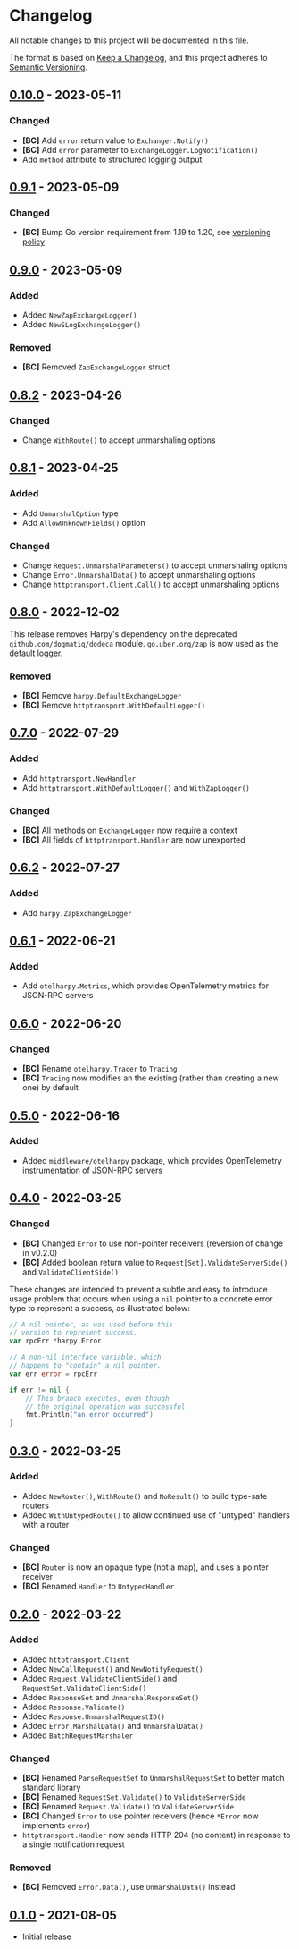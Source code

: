 # Changelog

All notable changes to this project will be documented in this file.

The format is based on [Keep a Changelog], and this project adheres to
[Semantic Versioning].

<!-- references -->

[keep a changelog]: https://keepachangelog.com/en/1.0.0/
[semantic versioning]: https://semver.org/spec/v2.0.0.html

## [0.10.0] - 2023-05-11

### Changed

- **[BC]** Add `error` return value to `Exchanger.Notify()`
- **[BC]** Add `error` parameter to `ExchangeLogger.LogNotification()`
- Add `method` attribute to structured logging output

## [0.9.1] - 2023-05-09

### Changed

- **[BC]** Bump Go version requirement from 1.19 to 1.20, see [versioning policy]

## [0.9.0] - 2023-05-09

### Added

- Added `NewZapExchangeLogger()`
- Added `NewSLogExchangeLogger()`

### Removed

- **[BC]** Removed `ZapExchangeLogger` struct

## [0.8.2] - 2023-04-26

### Changed

- Change `WithRoute()` to accept unmarshaling options

## [0.8.1] - 2023-04-25

### Added

- Add `UnmarshalOption` type
- Add `AllowUnknownFields()` option

### Changed

- Change `Request.UnmarshalParameters()` to accept unmarshaling options
- Change `Error.UnmarshalData()` to accept unmarshaling options
- Change `httptransport.Client.Call()` to accept unmarshaling options

## [0.8.0] - 2022-12-02

This release removes Harpy's dependency on the deprecated
`github.com/dogmatiq/dodeca` module. `go.uber.org/zap` is now used as the
default logger.

### Removed

- **[BC]** Remove `harpy.DefaultExchangeLogger`
- **[BC]** Remove `httptransport.WithDefaultLogger()`

## [0.7.0] - 2022-07-29

### Added

- Add `httptransport.NewHandler`
- Add `httptransport.WithDefaultLogger()` and `WithZapLogger()`

### Changed

- **[BC]** All methods on `ExchangeLogger` now require a context
- **[BC]** All fields of `httptransport.Handler` are now unexported

## [0.6.2] - 2022-07-27

### Added

- Add `harpy.ZapExchangeLogger`

## [0.6.1] - 2022-06-21

### Added

- Add `otelharpy.Metrics`, which provides OpenTelemetry metrics for JSON-RPC servers

## [0.6.0] - 2022-06-20

### Changed

- **[BC]** Rename `otelharpy.Tracer` to `Tracing`
- **[BC]** `Tracing` now modifies an the existing (rather than creating a new one) by default

## [0.5.0] - 2022-06-16

### Added

- Added `middleware/otelharpy` package, which provides OpenTelemetry instrumentation of JSON-RPC servers

## [0.4.0] - 2022-03-25

### Changed

- **[BC]** Changed `Error` to use non-pointer receivers (reversion of change in v0.2.0)
- **[BC]** Added boolean return value to `Request[Set].ValidateServerSide()` and `ValidateClientSide()`

These changes are intended to prevent a subtle and easy to introduce usage
problem that occurs when using a `nil` pointer to a concrete error type to
represent a success, as illustrated below:

```go
// A nil pointer, as was used before this
// version to represent success.
var rpcErr *harpy.Error

// A non-nil interface variable, which
// happens to "contain" a nil pointer.
var err error = rpcErr

if err != nil {
    // This branch executes, even though
    // the original operation was successful
    fmt.Println("an error occurred")
}
```

## [0.3.0] - 2022-03-25

### Added

- Added `NewRouter()`, `WithRoute()` and `NoResult()` to build type-safe routers
- Added `WithUntypedRoute()` to allow continued use of "untyped" handlers with a router

### Changed

- **[BC]** `Router` is now an opaque type (not a map), and uses a pointer receiver
- **[BC]** Renamed `Handler` to `UntypedHandler`

## [0.2.0] - 2022-03-22

### Added

- Added `httptransport.Client`
- Added `NewCallRequest()` and `NewNotifyRequest()`
- Added `Request.ValidateClientSide()` and `RequestSet.ValidateClientSide()`
- Added `ResponseSet` and `UnmarshalResponseSet()`
- Added `Response.Validate()`
- Added `Response.UnmarshalRequestID()`
- Added `Error.MarshalData()` and `UnmarshalData()`
- Added `BatchRequestMarshaler`

### Changed

- **[BC]** Renamed `ParseRequestSet` to `UnmarshalRequestSet` to better match standard library
- **[BC]** Renamed `RequestSet.Validate()` to `ValidateServerSide`
- **[BC]** Renamed `Request.Validate()` to `ValidateServerSide`
- **[BC]** Changed `Error` to use pointer receivers (hence `*Error` now implements `error`)
- `httptransport.Handler` now sends HTTP 204 (no content) in response to a single notification request

### Removed

- **[BC]** Removed `Error.Data()`, use `UnmarshalData()` instead

## [0.1.0] - 2021-08-05

- Initial release

<!-- references -->

[versioning policy]: https://github.com/dogmatiq/.github/blob/main/VERSIONING.md
[unreleased]: https://github.com/dogmatiq/harpy
[0.1.0]: https://github.com/dogmatiq/harpy/releases/tag/v0.1.0
[0.2.0]: https://github.com/dogmatiq/harpy/releases/tag/v0.2.0
[0.3.0]: https://github.com/dogmatiq/harpy/releases/tag/v0.3.0
[0.4.0]: https://github.com/dogmatiq/harpy/releases/tag/v0.4.0
[0.5.0]: https://github.com/dogmatiq/harpy/releases/tag/v0.5.0
[0.6.0]: https://github.com/dogmatiq/harpy/releases/tag/v0.6.0
[0.6.1]: https://github.com/dogmatiq/harpy/releases/tag/v0.6.1
[0.6.2]: https://github.com/dogmatiq/harpy/releases/tag/v0.6.2
[0.7.0]: https://github.com/dogmatiq/harpy/releases/tag/v0.7.0
[0.8.0]: https://github.com/dogmatiq/harpy/releases/tag/v0.8.0
[0.8.1]: https://github.com/dogmatiq/harpy/releases/tag/v0.8.1
[0.8.2]: https://github.com/dogmatiq/harpy/releases/tag/v0.8.2
[0.9.0]: https://github.com/dogmatiq/harpy/releases/tag/v0.9.0
[0.9.1]: https://github.com/dogmatiq/harpy/releases/tag/v0.9.1
[0.10.0]: https://github.com/dogmatiq/harpy/releases/tag/v0.10.0

<!-- version template
## [0.0.1] - YYYY-MM-DD

### Added
### Changed
### Deprecated
### Removed
### Fixed
### Security
-->
